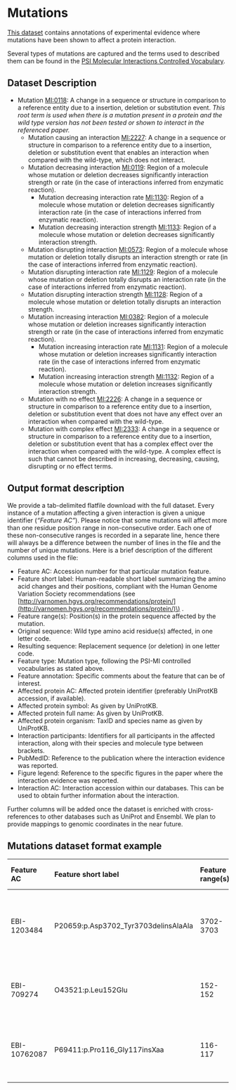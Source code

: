 # Mutations

[This dataset](ftp://ftp.ebi.ac.uk/pub/databases/intact/current/various/mutations.tsv) contains annotations of experimental evidence where mutations have been shown to affect a protein interaction.

Several types of mutations are captured and the terms used to described them can be found in the [PSI Molecular Interactions Controlled Vocabulary](https://www.ebi.ac.uk/ols/ontologies/mi).

## Dataset Description

* Mutation [MI:0118](https://www.ebi.ac.uk/ols/ontologies/mi/terms?iri=http%3A%2F%2Fpurl.obolibrary.org%2Fobo%2FMI_0118): A change in a sequence or structure in comparison to a reference entity due to a insertion, deletion or substitution event. _This root term is used when there is a mutation present in a protein and the wild type version has not been tested or shown to interact in the referenced paper._
  * Mutation causing an interaction [MI:2227](https://www.ebi.ac.uk/ols/ontologies/mi/terms?iri=http%3A%2F%2Fpurl.obolibrary.org%2Fobo%2FMI_2227): A change in a sequence or structure in comparison to a reference entity due to a insertion, deletion or substitution event that enables an interaction when compared with the wild-type, which does not interact.
  * Mutation decreasing interaction [MI:0119](https://www.ebi.ac.uk/ols/ontologies/mi/terms?iri=http%3A%2F%2Fpurl.obolibrary.org%2Fobo%2FMI_0119): Region of a molecule whose mutation or deletion decreases significantly interaction strength or rate \(in the case of interactions inferred from enzymatic reaction\).
    * Mutation decreasing interaction rate [MI:1130](https://www.ebi.ac.uk/ols/ontologies/mi/terms?iri=http%3A%2F%2Fpurl.obolibrary.org%2Fobo%2FMI_1130): Region of a molecule whose mutation or deletion decreases significantly interaction rate \(in the case of interactions inferred from enzymatic reaction\).
    * Mutation decreasing interaction strength [MI:1133](https://www.ebi.ac.uk/ols/ontologies/mi/terms?iri=http%3A%2F%2Fpurl.obolibrary.org%2Fobo%2FMI_1133): Region of a molecule whose mutation or deletion decreases significantly interaction strength.
  * Mutation disrupting interaction [MI:0573](https://www.ebi.ac.uk/ols/ontologies/mi/terms?iri=http%3A%2F%2Fpurl.obolibrary.org%2Fobo%2FMI_0573): Region of a molecule whose mutation or deletion totally disrupts an interaction strength or rate \(in the case of interactions inferred from enzymatic reaction\). 
  * Mutation disrupting interaction rate [MI:1129](https://www.ebi.ac.uk/ols/ontologies/mi/terms?iri=http%3A%2F%2Fpurl.obolibrary.org%2Fobo%2FMI_1129): Region of a molecule whose mutation or deletion totally disrupts an interaction rate \(in the case of interactions inferred from enzymatic reaction\).
  * Mutation disrupting interaction strength [MI:1128](https://www.ebi.ac.uk/ols/ontologies/mi/terms?iri=http%3A%2F%2Fpurl.obolibrary.org%2Fobo%2FMI_1128): Region of a molecule whose mutation or deletion totally disrupts an interaction strength. 
  * Mutation increasing interaction [MI:0382](https://www.ebi.ac.uk/ols/ontologies/mi/terms?iri=http%3A%2F%2Fpurl.obolibrary.org%2Fobo%2FMI_0382): Region of a molecule whose mutation or deletion increases significantly interaction strength or rate \(in the case of interactions inferred from enzymatic reaction\).
    * Mutation increasing interaction rate [MI:1131](https://www.ebi.ac.uk/ols/ontologies/mi/terms?iri=http%3A%2F%2Fpurl.obolibrary.org%2Fobo%2FMI_1131): Region of a molecule whose mutation or deletion increases significantly interaction rate \(in the case of interactions inferred from enzymatic reaction\).
    * Mutation increasing interaction strength [MI:1132](https://www.ebi.ac.uk/ols/ontologies/mi/terms?iri=http%3A%2F%2Fpurl.obolibrary.org%2Fobo%2FMI_1132): Region of a molecule whose mutation or deletion increases significantly interaction strength.
  * Mutation with no effect [MI:2226](https://www.ebi.ac.uk/ols/ontologies/mi/terms?iri=http%3A%2F%2Fpurl.obolibrary.org%2Fobo%2FMI_2226): A change in a sequence or structure in comparison to a reference entity due to a insertion, deletion or substitution event that does not have any effect over an interaction when compared with the wild-type.
  * Mutation with complex effect [MI:2333](https://www.ebi.ac.uk/ols/ontologies/mi/terms?iri=http%3A%2F%2Fpurl.obolibrary.org%2Fobo%2FMI_2333): A change in a sequence or structure in comparison to a reference entity due to a insertion, deletion or substitution event that has a complex effect over the interaction when compared with the wild-type. A complex effect is such that cannot be described in increasing, decreasing, causing, disrupting or no effect terms.

## Output format description

We provide a tab-delimited flatfile download with the full dataset. Every instance of a mutation affecting a given interaction is given a unique identifier \(_“Feature AC”_\). Please notice that some mutations will affect more than one residue position range in non-consecutive order. Each one of these non-consecutive ranges is recorded in a separate line, hence there will always be a difference between the number of lines in the file and the number of unique mutations. Here is a brief description of the different columns used in the file:

* Feature AC: Accession number for that particular mutation feature.
* Feature short label: Human-readable short label summarizing the amino acid changes and their positions, compliant with the Human Genome Variation Society recommendations \(see [http://varnomen.hgvs.org/recommendations/protein/](http://varnomen.hgvs.org/recommendations/protein/)\) .
* Feature range\(s\): Position\(s\) in the protein sequence affected by the mutation.
* Original sequence: Wild type amino acid residue\(s\) affected, in one letter code.
* Resulting sequence: Replacement sequence \(or deletion\) in one letter code.
* Feature type: Mutation type, following the PSI-MI controlled vocabularies as stated above.
* Feature annotation: Specific comments about the feature that can be of interest.
* Affected protein AC: Affected protein identifier \(preferably UniProtKB accession, if available\).
* Affected protein symbol: As given by UniProtKB.
* Affected protein full name: As given by UniProtKB.
* Affected protein organism: TaxID and species name as given by UniProtKB.
* Interaction participants: Identifiers for all participants in the affected interaction, along with their species and molecule type between brackets.
* PubMedID: Reference to the publication where the interaction evidence was reported.
* Figure legend: Reference to the specific figures in the paper where the interaction evidence was reported.
* Interaction AC: Interaction accession within our databases. This can be used to obtain further information about the interaction.

Further columns will be added once the dataset is enriched with cross-references to other databases such as UniProt and Ensembl. We plan to provide mappings to genomic coordinates in the near future.

## Mutations dataset format example

| Feature AC | Feature short label | Feature range\(s\) | Original sequence | Resulting sequence | Feature type | Feature annotation | Affected protein AC | Affected protein symbol | Affected protein full name | Affected protein organism | Interaction participants | PubMedID | Figure legend | Interaction AC |
| :--- | :--- | :--- | :--- | :--- | :--- | :--- | :--- | :--- | :--- | :--- | :--- | :--- | :--- | :--- |
| EBI-1203484 | P20659:p.Asp3702\_Tyr3703delinsAlaAla | 3702-3703 | DY | AA | mutation decreasing strength\(MI:1133\) |  | uniprotkb:P20659 | TRX | Histone-lysine N-methyltransferase trithorax \(EC 2.1.1.43\) \(Lysine N-methyltransferase 2A\) | 7227 - Drosophile melanogaster \(Fruit fly\) | uniprotkb:P20659 \(protein, 7227 - Drosophile melanogaster \(Fruit fly\)\) | 10656681 | 5A | EBI-1203452 |
| EBI-709274 | O43521:p.Leu152Glu | 152-152 | L | E | mutation decreasing\(MI:0119\) |  | uniprotkb:O43521 | B2L11 | Bcl-2-like protein 11 \(Bcl2-L-11\) \(Bcl2-interacting mediator of cell death\) | 9606 - Homo sapiens | uniprotkb:O43521\(protein, 9606 - Homo sapiens\);uniprotkb:P97287\(protein, 10090 - Mus musculus\) | 15694340 |  | EBI-709266 |
| EBI-10762087 | P69411:p.Pro116\_Gly117insXaa | 116-117 | PG | PXG | mutation\(MI:0118\) | comment:Feature - insertion of crosslinkable amino acid p-benzoyl-L-phenylalanine \(pBpa\) | uniprotkb:P69411 | RCSF | Outer membrane lipoprotein RcsF | 83333 - Escherichia coli \(strain K12\) | uniprotkb:P69411 \(protein, 83333 - Escherichia coli \(strain K12\)\);uniprotkb:P0A940 \(protein, 83333 - Escherichia coli \(strain K12\)\) | 25525882 | Fig. 2C Supp Fig.3D | EBI-10761554 |

